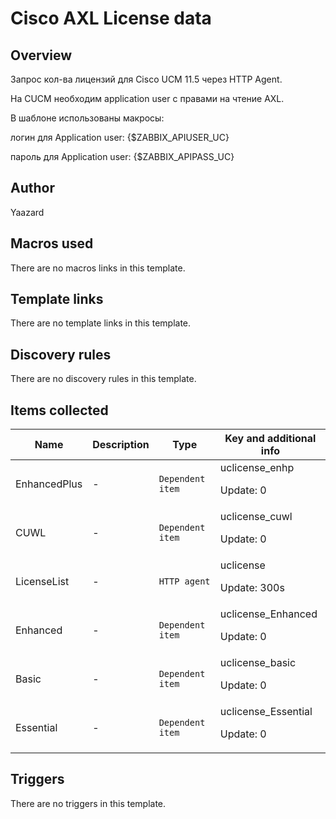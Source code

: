 # Cisco AXL License data

## Overview

Запрос кол-ва лицензий для Cisco UCM 11.5 через HTTP Agent.


 


На CUCM необходим application user с правами на чтение AXL.


В шаблоне использованы макросы:


логин для Application user: {$ZABBIX\_APIUSER\_UC}


пароль для Application user: {$ZABBIX\_APIPASS\_UC}


 


 


 



## Author

Yaazard

## Macros used

There are no macros links in this template.

## Template links

There are no template links in this template.

## Discovery rules

There are no discovery rules in this template.

## Items collected

|Name|Description|Type|Key and additional info|
|----|-----------|----|----|
|EnhancedPlus|<p>-</p>|`Dependent item`|uclicense_enhp<p>Update: 0</p>|
|CUWL|<p>-</p>|`Dependent item`|uclicense_cuwl<p>Update: 0</p>|
|LicenseList|<p>-</p>|`HTTP agent`|uclicense<p>Update: 300s</p>|
|Enhanced|<p>-</p>|`Dependent item`|uclicense_Enhanced<p>Update: 0</p>|
|Basic|<p>-</p>|`Dependent item`|uclicense_basic<p>Update: 0</p>|
|Essential|<p>-</p>|`Dependent item`|uclicense_Essential<p>Update: 0</p>|
## Triggers

There are no triggers in this template.


